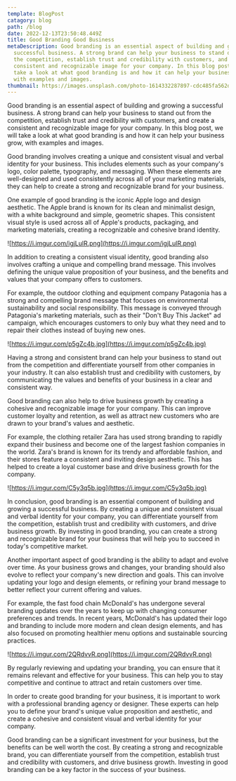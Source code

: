 ```yaml
---
template: BlogPost
catagory: blog
path: /blog
date: 2022-12-13T23:50:48.449Z
title: Good Branding Good Business
metaDescription: Good branding is an essential aspect of building and growing a
  successful business. A strong brand can help your business to stand out from
  the competition, establish trust and credibility with customers, and create a
  consistent and recognizable image for your company. In this blog post, we will
  take a look at what good branding is and how it can help your business grow,
  with examples and images.
thumbnail: https://images.unsplash.com/photo-1614332287897-cdc485fa562d?ixlib=rb-4.0.3&ixid=MnwxMjA3fDB8MHxwaG90by1wYWdlfHx8fGVufDB8fHx8&auto=format&fit=crop&w=1170&q=80
---
```

<!--StartFragment-->

Good branding is an essential aspect of building and growing a successful business. A strong brand can help your business to stand out from the competition, establish trust and credibility with customers, and create a consistent and recognizable image for your company. In this blog post, we will take a look at what good branding is and how it can help your business grow, with examples and images.

Good branding involves creating a unique and consistent visual and verbal identity for your business. This includes elements such as your company's logo, color palette, typography, and messaging. When these elements are well-designed and used consistently across all of your marketing materials, they can help to create a strong and recognizable brand for your business.

One example of good branding is the iconic Apple logo and design aesthetic. The Apple brand is known for its clean and minimalist design, with a white background and simple, geometric shapes. This consistent visual style is used across all of Apple's products, packaging, and marketing materials, creating a recognizable and cohesive brand identity.

![https://i.imgur.com/igjLulR.png](https://i.imgur.com/igjLulR.png)

In addition to creating a consistent visual identity, good branding also involves crafting a unique and compelling brand message. This involves defining the unique value proposition of your business, and the benefits and values that your company offers to customers.

For example, the outdoor clothing and equipment company Patagonia has a strong and compelling brand message that focuses on environmental sustainability and social responsibility. This message is conveyed through Patagonia's marketing materials, such as their "Don't Buy This Jacket" ad campaign, which encourages customers to only buy what they need and to repair their clothes instead of buying new ones.

![https://i.imgur.com/p5gZc4b.jpg](https://i.imgur.com/p5gZc4b.jpg)

Having a strong and consistent brand can help your business to stand out from the competition and differentiate yourself from other companies in your industry. It can also establish trust and credibility with customers, by communicating the values and benefits of your business in a clear and consistent way.

Good branding can also help to drive business growth by creating a cohesive and recognizable image for your company. This can improve customer loyalty and retention, as well as attract new customers who are drawn to your brand's values and aesthetic.

For example, the clothing retailer Zara has used strong branding to rapidly expand their business and become one of the largest fashion companies in the world. Zara's brand is known for its trendy and affordable fashion, and their stores feature a consistent and inviting design aesthetic. This has helped to create a loyal customer base and drive business growth for the company.

![https://i.imgur.com/C5y3q5b.jpg](https://i.imgur.com/C5y3q5b.jpg)

In conclusion, good branding is an essential component of building and growing a successful business. By creating a unique and consistent visual and verbal identity for your company, you can differentiate yourself from the competition, establish trust and credibility with customers, and drive business growth. By investing in good branding, you can create a strong and recognizable brand for your business that will help you to succeed in today's competitive market.

Another important aspect of good branding is the ability to adapt and evolve over time. As your business grows and changes, your branding should also evolve to reflect your company's new direction and goals. This can involve updating your logo and design elements, or refining your brand message to better reflect your current offering and values.

For example, the fast food chain McDonald's has undergone several branding updates over the years to keep up with changing consumer preferences and trends. In recent years, McDonald's has updated their logo and branding to include more modern and clean design elements, and has also focused on promoting healthier menu options and sustainable sourcing practices.

![https://i.imgur.com/2QRdvvR.png](https://i.imgur.com/2QRdvvR.png)

By regularly reviewing and updating your branding, you can ensure that it remains relevant and effective for your business. This can help you to stay competitive and continue to attract and retain customers over time.

In order to create good branding for your business, it is important to work with a professional branding agency or designer. These experts can help you to define your brand's unique value proposition and aesthetic, and create a cohesive and consistent visual and verbal identity for your company.

Good branding can be a significant investment for your business, but the benefits can be well worth the cost. By creating a strong and recognizable brand, you can differentiate yourself from the competition, establish trust and credibility with customers, and drive business growth. Investing in good branding can be a key factor in the success of your business.

<!--EndFragment-->